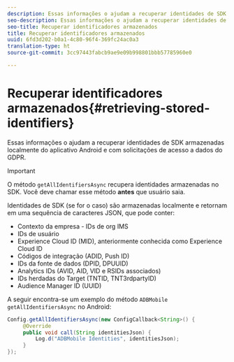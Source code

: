 ```yaml
---
description: Essas informações o ajudam a recuperar identidades de SDK armazenadas localmente do aplicativo Android e com solicitações de acesso a dados do GDPR.
seo-description: Essas informações o ajudam a recuperar identidades de SDK armazenadas localmente do aplicativo Android e com solicitações de acesso a dados do GDPR.
seo-title: Recuperar identificadores armazenados
title: Recuperar identificadores armazenados
uuid: 6fd3d202-b0a1-4c80-96f4-369fc24ac0a3
translation-type: ht
source-git-commit: 3cc97443fabcb9ae9e09b998801bbb57785960e0

---
```



# Recuperar identificadores armazenados{#retrieving-stored-identifiers}

Essas informações o ajudam a recuperar identidades de SDK armazenadas localmente do aplicativo Android e com solicitações de acesso a dados do GDPR.

>[!IMPORTANT]
>
>O método `getAllIdentifiersAsync` recupera identidades armazenadas no SDK. Você deve chamar esse método **antes** que usuário saia.

Identidades de SDK (se for o caso) são armazenadas localmente e retornam em uma sequência de caracteres JSON, que pode conter:

* Contexto da empresa - IDs de org IMS
* IDs de usuário
* Experience Cloud ID (MID), anteriormente conhecida como Experience Cloud ID
* Códigos de integração (ADID, Push ID)
* IDs da fonte de dados (DPID, DPUUID)
* Analytics IDs (AVID, AID, VID e RSIDs associados)
* IDs herdadas do Target (TNTID, TNT3rdpartyID)
* Audience Manager ID (UUID)

A seguir encontra-se um exemplo do método `ADBMobile getAllIdentifiersAsync` no Android:

```java
Config.getAllIdentifiersAsync(new ConfigCallback<String>() { 
     @Override 
     public void call(String identitiesJson) {                 
         Log.d("ADBMobile Identities", identitiesJson); 
     } 
});
```
